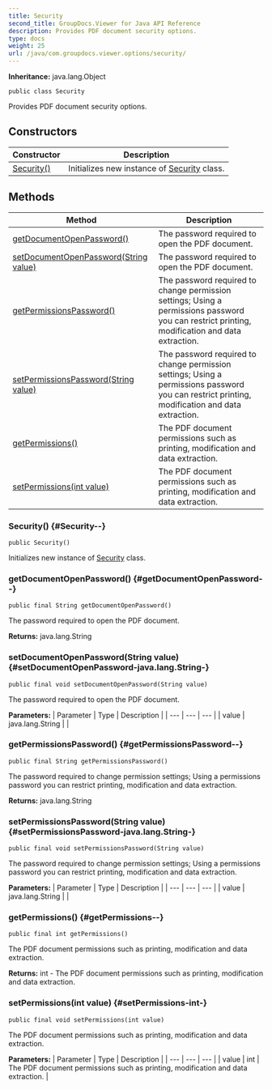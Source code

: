 ```yaml
---
title: Security
second_title: GroupDocs.Viewer for Java API Reference
description: Provides PDF document security options.
type: docs
weight: 25
url: /java/com.groupdocs.viewer.options/security/
---
```

**Inheritance:**
java.lang.Object
```
public class Security
```

Provides PDF document security options.
## Constructors

| Constructor | Description |
| --- | --- |
| [Security()](#Security--) | Initializes new instance of [Security](../../com.groupdocs.viewer.options/security) class. |
## Methods

| Method | Description |
| --- | --- |
| [getDocumentOpenPassword()](#getDocumentOpenPassword--) | The password required to open the PDF document. |
| [setDocumentOpenPassword(String value)](#setDocumentOpenPassword-java.lang.String-) | The password required to open the PDF document. |
| [getPermissionsPassword()](#getPermissionsPassword--) | The password required to change permission settings; Using a permissions password you can restrict printing, modification and data extraction. |
| [setPermissionsPassword(String value)](#setPermissionsPassword-java.lang.String-) | The password required to change permission settings; Using a permissions password you can restrict printing, modification and data extraction. |
| [getPermissions()](#getPermissions--) | The PDF document permissions such as printing, modification and data extraction. |
| [setPermissions(int value)](#setPermissions-int-) | The PDF document permissions such as printing, modification and data extraction. |
### Security() {#Security--}
```
public Security()
```


Initializes new instance of [Security](../../com.groupdocs.viewer.options/security) class.

### getDocumentOpenPassword() {#getDocumentOpenPassword--}
```
public final String getDocumentOpenPassword()
```


The password required to open the PDF document.

**Returns:**
java.lang.String
### setDocumentOpenPassword(String value) {#setDocumentOpenPassword-java.lang.String-}
```
public final void setDocumentOpenPassword(String value)
```


The password required to open the PDF document.

**Parameters:**
| Parameter | Type | Description |
| --- | --- | --- |
| value | java.lang.String |  |

### getPermissionsPassword() {#getPermissionsPassword--}
```
public final String getPermissionsPassword()
```


The password required to change permission settings; Using a permissions password you can restrict printing, modification and data extraction.

**Returns:**
java.lang.String
### setPermissionsPassword(String value) {#setPermissionsPassword-java.lang.String-}
```
public final void setPermissionsPassword(String value)
```


The password required to change permission settings; Using a permissions password you can restrict printing, modification and data extraction.

**Parameters:**
| Parameter | Type | Description |
| --- | --- | --- |
| value | java.lang.String |  |

### getPermissions() {#getPermissions--}
```
public final int getPermissions()
```


The PDF document permissions such as printing, modification and data extraction.

**Returns:**
int - The PDF document permissions such as printing, modification and data extraction.
### setPermissions(int value) {#setPermissions-int-}
```
public final void setPermissions(int value)
```


The PDF document permissions such as printing, modification and data extraction.

**Parameters:**
| Parameter | Type | Description |
| --- | --- | --- |
| value | int | The PDF document permissions such as printing, modification and data extraction. |

